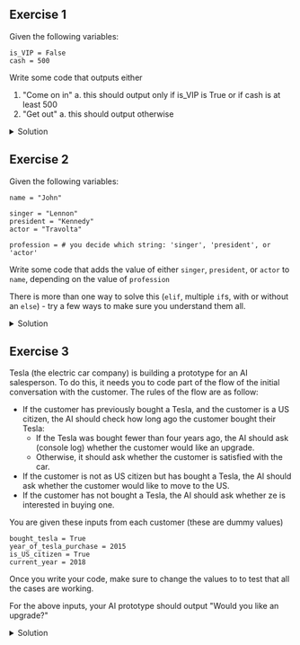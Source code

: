 ## Exercise 1

Given the following variables:


```
is_VIP = False
cash = 500
```

Write some code that outputs either

1. "Come on in"
  a. this should output only if is_VIP is True or if cash is at least 500
2. "Get out"
  a. this should output otherwise

<details>
<summary>Solution</summary>
<div> 

```python
is_VIP = True
cash = 400

print("Come on in") if is_VIP or cash >= 500 else print("Get out")
```
</div>
</details>


## Exercise 2

Given the following variables:


```
name = "John"

singer = "Lennon"
president = "Kennedy"
actor = "Travolta"

profession = # you decide which string: 'singer', 'president', or 'actor'
```

Write some code that adds the value of either `singer`, `president`, or `actor` to `name`, depending on the value of `profession`

There is more than one way to solve this (`elif`, multiple `if`s, with or without an `else`) - try a few ways to make sure you understand them all.

<details>
<summary>Solution</summary>
<div> 

```python
name = "John"

singer = "Lennon"
president = "Kennedy"
actor = "Travolta"

profession = "singer"   # you decide which string: 'singer', 'president', or 'actor'

if profession == "singer":
    name += " " + singer
elif profession == "president":
    name += " " + president
elif profession == "actor":
    name += " " + actor

print(name)
```
</div>
</details>


## Exercise 3
Tesla (the electric car company) is building a prototype for an AI salesperson. To do this, it needs you to code part of the flow of the initial conversation with the customer. The rules of the flow are as follow:



- If the customer has previously bought a Tesla, and the customer is a US citizen, the AI should check how long ago the customer bought their Tesla:
  - If the Tesla was bought fewer than four years ago, the AI should ask (console log) whether the customer would like an upgrade.
  - Otherwise, it should ask whether the customer is satisfied with the car.
- If the customer is not as US citizen but has bought a Tesla, the AI should ask whether the customer would like to move to the US.
- If the customer has not bought a Tesla, the AI should ask whether ze is interested in buying one.


You are given these inputs from each customer (these are dummy values)


```
bought_tesla = True
year_of_tesla_purchase = 2015
is_US_citizen = True
current_year = 2018
```

Once you write your code, make sure to change the values to to test that all the cases are working.

For the above inputs, your AI prototype should output "Would you like an upgrade?"

<details>
<summary>Solution</summary>
<div> 

```python
bought_tesla = True
year_of_tesla_purchase = 2015
is_US_citizen = True
current_year = 2018

if bought_tesla:
    if is_US_citizen:
        if current_year - year_of_tesla_purchase < 4:
            input("Would you like an upgrade? ")
        else:
            input("Are you satisfied with the car? ")
    else:
        input("Would you like to move to the US? ")
else:
    input("Are you interested in buying a car? ")


```
</div>
</details>
